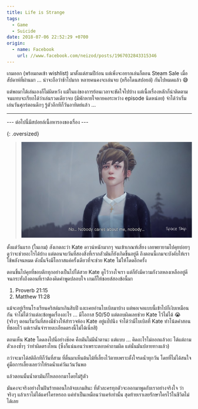```yaml
---
title: Life is Strange
tags:
  - Game
  - Suicide
date: 2018-07-06 22:52:29 +0700
origin:
  - name: Facebook
    url: //www.facebook.com/neizod/posts/1967032843315346
---
```


เกมออก (พร้อมกดเข้า wishlist) มาตั้งแต่สามปีก่อน แต่เพิ่งจะอยากเล่นก็ตอน Steam Sale เมื่อสัปดาห์ที่ผ่านมา ... น่าจะถือว่าช้าไปมาก หลายคนคงจะเล่นจบ (หรือโดนสปอยล์) กันไปหมดแล้ว 😅

แต่พอมาได้เล่นเองก็ไม่ผิดหวัง แม้ในแง่ของการย้อนเวลาจะขัดใจไปบ้าง แต่เนื้อเรื่องหลักก็น่าติดตามจนแทบจะเรียกได้ว่าเล่นรวดเดียวจบ (มีพักหายใจหายคอระหว่าง episode นิดหน่อย) จำได้ว่าเริ่มเล่นวันศุกร์ตอนดึกๆ รู้ตัวอีกทีก็วันอาทิตย์แล้ว ...

---

--- ต่อไปนี้มีสปอยล์เนื้อหารองของเรื่อง ---

{: .oversized}
> ![](/images/game/misc/life-is-strange-kate.jpg)

ตั้งแต่วันแรก (ในเกม) สังเกตละว่า Kate ดาวน์หนักมากๆ จนเข้าเกณฑ์เสี่ยง เลยพยายามไปคุยบ่อยๆ ดูว่าจะช่วยอะไรได้บ้าง แต่ตอนจบวันที่สองสิ่งที่เรากลัวมันก็ยังเกิดขึ้นอยู่ดี ถึงตอนนี้เกมจะบังคับให้เราใช้พลังจนหมด ดังนั้นจึงมีโอกาสแค่ครั้งเดียวที่จะช่วย Kate ไม่ให้โดดอีกครั้ง

ตอนขึ้นไปคุยที่ขอบตึกทุกอย่างเป็นไปได้สวย Kate ดูไว้วางใจเรา แต่ก็ยังมีความกังวลหลงเหลืออยู่ดี จนกระทั่งถึงตอนที่เราต้องคิดคำพูดปลอบใจ เกมก็ให้ชอยส์สองข้อนี้มา

1. Proverb 21:15
2. Matthew 11:28

แม้จะอยู่เรียนโรงเรียนคริสต์มาเกินสิบปี และเคยอ่านไบเบิลมาบ้าง แต่พอเจอแบบนี้เข้าไปก็เงิบเหมือนกัน จำไม่ได้ว่าแต่ละข้อพูดเรื่องอะไร ... มีโอกาส 50/50 แต่ตอบผิดเลยช่วย Kate ไว้ไม่ได้ 😭 (จริงๆ ตอนเริ่มวันที่สองมีช่วงให้สำรวจห้อง Kate อยู่แป๊ปนึง จำได้ว่ามีไบเบิลที่ Kate ทำโน้ตคำสอนที่ชอบไว้ แต่เราดันจำรายละเอียดตรงนี้ไม่ได้เนี่ยสิ)

ตอนเห็น Kate โดดลงไปนี่อย่างช๊อค คือมันไม่มีน้ำตานะ แต่แบบ ... คิดอะไรไม่ออกแล้วอะ ได้แต่ถามตัวเองซ้ำๆ ว่าทำผิดตรงไหน (ซึ่งก็แน่นอนว่าเพราะตอบคำถามผิด แต่นั่นมันปลายทางแล้ว)

กว่าจะมาได้สติอีกทีก็วันที่สาม ที่ตื่นมาเห็นต้นไม้ที่เลี้ยงไว้ตายเพราะตั้งใจรดน้ำทุกวัน โดยที่ไม่ได้สนใจคู่มือการเลี้ยงเลยว่าให้รดน้ำแค่วันเว้นวันพอ

แล้วตอนนั้นน้ำตามันก็ไหลออกมาโดยไม่รู้ตัว

มันคงจะจริงอย่างในฝันร้ายตอนใกล้จบเกมสินะ ที่ตัวละครทุกตัวจะออกมาพูดกับเราอย่างจริงใจ ว่าจริงๆ แล้วเราไม่ได้แคร์ใครหรอก แค่ทำเป็นเหมือนว่าแคร์เท่านั้น สุดท้ายเราเลยรักษาใครไว้ในชีวิตไม่ได้เลย
